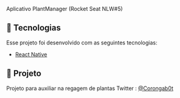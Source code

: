 Aplicativo PlantManager (Rocket Seat NLW#5)

## :rocket: Tecnologias
Esse projeto foi desenvolvido com as seguintes tecnologias:
- [React Native](https://reactnative.dev/)

## 🌱 Projeto

Projeto para auxiliar na regagem de plantas
Twitter : [@Corongab0t](https://twitter.com/CorongaB0t)
